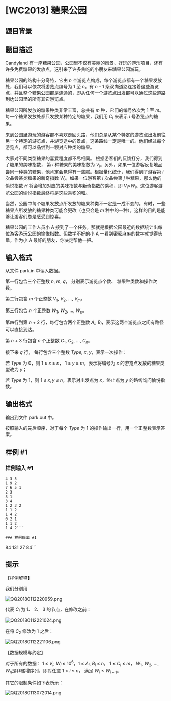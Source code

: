 # [WC2013] 糖果公园

## 题目背景



## 题目描述

Candyland 有一座糖果公园，公园里不仅有美丽的风景、好玩的游乐项目，还有许多免费糖果的发放点，这引来了许多贪吃的小朋友来糖果公园游玩。

糖果公园的结构十分奇特，它由 $n$ 个游览点构成，每个游览点都有一个糖果发放处，我们可以依次将游览点编号为 $1$ 至 $n$。有 $n$ – $1$ 条双向道路连接着这些游览点，并且整个糖果公园都是连通的，即从任何一个游览点出发都可以通过这些道路到达公园里的所有其它游览点。

糖果公园所发放的糖果种类非常丰富，总共有 $m$ 种，它们的编号依次为 $1$ 至 $m$。每一个糖果发放处都只发放某种特定的糖果，我们用 $C_i$ 来表示 $i$ 号游览点的糖果。

来到公园里游玩的游客都不喜欢走回头路，他们总是从某个特定的游览点出发前往另一个特定的游览点，并游览途中的景点，这条路线一定是唯一的。他们经过每个游览点，都可以品尝到一颗对应种类的糖果。

大家对不同类型糖果的喜爱程度都不尽相同。 根据游客们的反馈打分，我们得到了糖果的美味指数， 第 $i$ 种糖果的美味指数为 $V_i$。另外，如果一位游客反复地品尝同一种类的糖果，他肯定会觉得有一些腻。根据量化统计，我们得到了游客第 $i$ 次品尝某类糖果的新奇指数 $W_i$。如果一位游客第 $i$ 次品尝第 $j$ 种糖果，那么他的愉悦指数 $H$ 将会增加对应的美味指数与新奇指数的乘积，即 $V_j$×$W_i$。这位游客游览公园的愉悦指数最终将是这些乘积的和。

当然，公园中每个糖果发放点所发放的糖果种类不一定是一成不变的。有时，一些糖果点所发放的糖果种类可能会更改（也只会是 $m$ 种中的一种），这样的目的是能够让游客们总是感受到惊喜。

糖果公园的工作人员小 A 接到了一个任务，那就是根据公园最近的数据统计出每位游客游玩公园的愉悦指数。但数学不好的小 A 一看到密密麻麻的数字就觉得头晕，作为小 A 最好的朋友，你决定帮他一把。


## 输入格式

从文件 park.in 中读入数据。

第一行包含三个正整数 $n$, $m$, $q$， 分别表示游览点个数、 糖果种类数和操作次数。

第二行包含 $m$ 个正整数 $V_1$, $V_2$, …, $V_m$。

第三行包含 $n$ 个正整数 $W_1$, $W_2$, …, $W_n$。

第四行到第 $n$ + $2$ 行，每行包含两个正整数 $A_i$, $B_i$，表示这两个游览点之间有路径可以直接到达。

第 $n$ + $3$ 行包含 $n$ 个正整数 $C_1$, $C_2$, …, $C_n$。

接下来 $q$ 行， 每行包含三个整数 $Type$, $x$, $y$，表示一次操作：

若 $Type$ 为 $0$，则 $1$ ≤ $x$ ≤ $n$， $1$ ≤ $y$ ≤ $m$，表示将编号为 $x$ 的游览点发放的糖果类型改为 $y$；

若 $Type$ 为 $1$，则 $1$ ≤ $x, y$ ≤ $n$，表示对出发点为 $x$，终止点为 $y$ 的路线询问愉悦指数。


## 输出格式

输出到文件 park.out 中。

按照输入的先后顺序，对于每个 $Type$ 为 $1$ 的操作输出一行，用一个正整数表示答案。


## 样例 #1

### 样例输入 #1
```
4 3 5
1 9 2
7 6 5 1
2 3
3 1
3 4
1 2 3 2
1 1 2
1 4 2
0 2 1
1 1 2
1 4 2```

### 样例输出 #1

```
84
131
27
84```

## 提示

【样例解释】

我们分别用

![QQ20180112220959.png](https://www.z4a.net/images/2018/01/12/QQ20180112220959.png)

代表 $C_i$ 为 $1$、 $2$、 $3$ 的节点，在修改之前：

![QQ20180112221024.png](https://www.z4a.net/images/2018/01/12/QQ20180112221024.png)

在将 $C_2$ 修改为 $1$ 之后：

![QQ20180112221106.png](https://www.z4a.net/images/2018/01/12/QQ20180112221106.png)

【数据规模与约定】

对于所有的数据： $1$ ≤ $V_i$, $W_i$ ≤ $10^6$，$1$ ≤ $A_i$, $B_i$ ≤ $n$， $1$ ≤ $C_i$ ≤ $m$， $W_1$, $W_2$, …, $W_n$是非递增序列，即对任意 $1$ < $i$ ≤ $n$， 满足 $W_i\le W_{i-1}$。

其它的限制条件如下表所示：

![QQ20180113072014.png](https://cdn.luogu.com.cn/upload/image_hosting/g6884nx1.png)

